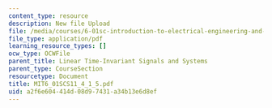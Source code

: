 ```yaml
---
content_type: resource
description: New file Upload
file: /media/courses/6-01sc-introduction-to-electrical-engineering-and-computer-science-i-spring-2011/a2f6e604414d08d97431a34b13e6d8ef_MIT6_01SCS11_4_1_5.pdf
file_type: application/pdf
learning_resource_types: []
ocw_type: OCWFile
parent_title: Linear Time-Invariant Signals and Systems
parent_type: CourseSection
resourcetype: Document
title: MIT6_01SCS11_4_1_5.pdf
uid: a2f6e604-414d-08d9-7431-a34b13e6d8ef
---
```


